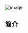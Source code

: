 ![image](https://github.com/10cks/fofaEX/assets/47177550/81e14ca9-477b-43f4-ab8d-683aaab6eb6f)


## 简介


